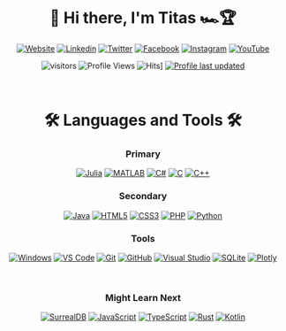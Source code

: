 <div id="header" align="center">

# 👋 Hi there, I'm Titas 🏎️🏆 
[![Website](https://img.shields.io/badge/-Website-333333?style=flat-square&logo=Firefox&logoColor=white)](http://www.titasbucelis.com/ "Website")
[![Linkedin](https://img.shields.io/badge/-LinkedIn-0A66C2?style=flat-square&logo=Linkedin&logoColor=white)](https://www.linkedin.com/in/titasbucelis/ "Connect on LinkedIn")
[![Twitter](https://img.shields.io/badge/-Twitter-1DA1F2?style=flat-square&logo=Twitter&logoColor=white)](https://twitter.com/TitasBucelis "Follow on Twitter")
[![Facebook](https://img.shields.io/badge/-Facebook-1877F2?style=flat-square&logo=Facebook&logoColor=white)](https://www.facebook.com/Titas22 "Connect on Facebook")
[![Instagram](https://img.shields.io/badge/-Instagram-E4405F?style=flat-square&logo=Instagram&logoColor=white)](https://www.instagram.com/titasbucelis/ "Follow on Instagram")
[![YouTube](https://img.shields.io/badge/-YouTube-E4405F?style=flat-square&logo=YouTube&logoColor=white)](https://www.youtube.com/channel/UCfXcGyPALXYDZVlsS_aZS-A "Subscribe on YouTube")

![visitors](https://visitor-badge.glitch.me/badge?page_id=Titas22)
![Profile Views](http://img.shields.io/badge/Profile%20Views-126-blue)
![Hits](https://hits.seeyoufarm.com/api/count/incr/badge.svg?url=https%3A%2F%2Fgithub.com%2FTitas22%2FTitas22&count_bg=%2379C83D&title_bg=%23555555&icon=&icon_color=%23E7E7E7&title=hits&edge_flat=false)]
[![Profile last updated](https://img.shields.io/github/last-commit/Titas22/Titas22/master?label=Last%20updated&style=flat)](https://github.com/Titas22/Titas22/commits)

</div>
<br/>
<div id="header" align="center">

# 🛠️ Languages and Tools 🛠️

### Primary

[![Julia](https://img.shields.io/badge/Julia-9558B2?style=flat&logo=Julia&logoColor=white)](https://julialang.org/)
[![MATLAB](https://img.shields.io/badge/MATLAB%C2%AE-CB6015?style=flat&logo=Matlab&logoColor=white)](https://www.mathworks.com)
[![C#](https://img.shields.io/badge/C%23-239120?style=flat&logo=C-Sharp&logoColor=white)](https://learn.microsoft.com/en-us/dotnet/csharp/)
[![C](https://img.shields.io/badge/C-00599C?style=flat&logo=C&logoColor=white)](https://www.open-std.org/jtc1/sc22/wg14/)
[![C++](https://img.shields.io/badge/C++-00599C?style=flat&logo=c%2B%2B&logoColor=white)](https://isocpp.org/)

### Secondary
[![Java](https://img.shields.io/badge/Java-ED8B00?style=flat&logo=java&logoColor=white)](https://www.java.com/)
[![HTML5](https://img.shields.io/badge/HTML5-E34F26?style=flat&logo=html5&logoColor=white)](https://html.spec.whatwg.org/multipage/)
[![CSS3](https://img.shields.io/badge/CSS3-1572B6?style=flat&logo=html5&logoColor=white)](https://www.w3.org/TR/CSS/)
[![PHP](https://img.shields.io/badge/PHP-%23777BB4.svg?style=flat&logo=php&logoColor=white)](https://www.php.net/)
[![Python](https://img.shields.io/badge/Python-blue?style=flat&logo=Python&logoColor=white)](https://www.python.org/)


### Tools
[![Windows](https://img.shields.io/badge/Windows-0078D6?style=flat&logo=windows&logoColor=white)](http://microsoft.com/windows)
[![VS Code](https://img.shields.io/badge/-VS%20Code-0078D7?style=flat&logo=Visual-Studio-Code&logoColor=white)](https://code.visualstudio.com/)
[![Git](https://img.shields.io/badge/-Git-F05032?style=flat&logo=Git&logoColor=white)](https://git-scm.com/)
[![GitHub](https://img.shields.io/badge/-GitHub-181717?style=flat&logo=GitHub&logoColor=white)](https://github.com/)
[![Visual Studio](https://img.shields.io/badge/-Visual%20Studio-5C2D91?style=flat&logo=Visual-Studio-Code&logoColor=white)](https://visualstudio.microsoft.com/)
[![SQLite](https://img.shields.io/badge/SQLite-003B57?style=flat&logo=SQLite&logoColor=white)](https://sqlite.org/)
[![Plotly](https://img.shields.io/badge/Plotly-%233F4F75.svg?style=flat&logo=plotly&logoColor=white)](https://plotly.com/)
<!--[![AzureDevOps](https://img.shields.io/badge/-Azure%20DevOps-0078D7?style=flat&logo=Azure-DevOps&logoColor=white)](https://azure.microsoft.com/en-us/products/devops/server/)-->

<br/>
  
### Might Learn Next
[![SurrealDB](https://img.shields.io/badge/SurrealDB-FF00A0?style=flat&logo=surrealdb&logoColor=white)](https://surrealdb.com/)
[![JavaScript](https://img.shields.io/badge/JavaScript-F7DF1C?style=flat&logo=javascript&logoColor=black)](https://www.javascript.com/)
[![TypeScript](https://img.shields.io/badge/TypeScript-3178C6?style=flat&logo=TypeScript&logoColor=white)](https://www.typescriptlang.org/)
[![Rust](https://img.shields.io/badge/Rust-000000?style=flat&logo=Rust&logoColor=white)](https://www.rust-lang.org/)
[![Kotlin](https://img.shields.io/badge/Kotlin-7F52FF.svg?style=flat&logo=Kotlin&logoColor=white)](https://kotlinlang.org/)
<!--[![Docker](https://img.shields.io/badge/Docker-2496ED?style=flat&logo=Docker&logoColor=white)](https://www.docker.com/)-->

</div>
<!--
<br />
<br />

<div id="header" align="center">

# 🔥 Stats 🔥

[![GitHub Streak](http://github-readme-streak-stats.herokuapp.com?user=Titas22&theme=tokyonight&hide_border=true&date_format=%5BY%20%5DM%20j)](https://git.io/streak-stats)
[![Titas' github trophy](https://github-profile-trophy.vercel.app/?username=Titas22&row=1&theme=dracula)](https://github.com/ryo-ma/github-profile-trophy)
[![Titas' github stats](https://github-readme-stats.vercel.app/api?username=Titas22&theme=dracula)](https://github.com/anuraghazra/github-readme-stats)
[![Titas' top languages](https://github-readme-stats.vercel.app/api/top-langs/?username=Titas22&theme=dracula)](https://github.com/anuraghazra/github-readme-stats)
[![Titas' github streak](https://github-readme-streak-stats.herokuapp.com/?user=Titas22&theme=dracula)](https://github.com/DenverCoder1/github-readme-streak-stats)
</div>

-->
